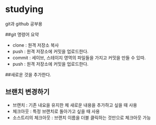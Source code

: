 # studying
git과 github 공부용

##git 명령어 요약

- clone : 원격 저장소 복사
- push : 원격 저장소에 커밋을 업로드한다.
- commit : 세이브, 스테이지 영역의 파일들을 가지고 커밋을 만들 수 있따.
- push : 원격 저장소에 커밋을 업로드한다.


##새로운 것을 추가한다.

## 브랜치 변경하기
- 브랜치 : 기존 내요을 유지한 체 새로운 내용을 추가하고 싶을 때 사용
- 체크아웃 : 특정 브랜치로 돌아가고 싶을 때 사용
- 소스트리의 체크아웃 : 브랜치 이름을 더블 클릭하는 것만으로 체크아웃 가능
